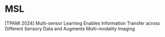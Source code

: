 # MSL
[TPAMI 2024] Multi-sensor Learning Enables Information Transfer across Different Sensory Data and Augments Multi-modality Imaging
